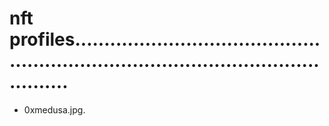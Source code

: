 # nft profiles.........................................................................................................
- 0xmedusa.jpg.
